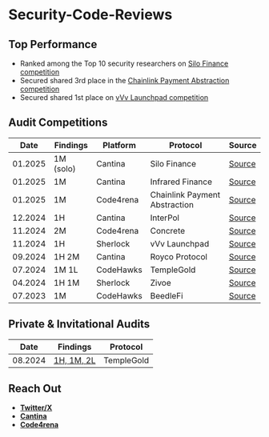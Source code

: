 # Security-Code-Reviews

## Top Performance
- Ranked among the Top 10 security researchers on [Silo Finance competition](https://cantina.xyz/competitions/18f1e37b-9ac2-4ba9-b32e-50344500c1a7/leaderboard)
- Secured shared 3rd place in the [Chainlink Payment Abstraction competition](https://code4rena.com/audits/2024-12-chainlink-payment-abstraction)
- Secured shared 1st place on [vVv Launchpad competition](https://audits.sherlock.xyz/contests/647)

## Audit Competitions

| Date    | Findings | Platform | Protocol | Source |
|---------|----------|----------|------| ------ |
| 01.2025 | 1M (solo)     | Cantina | Silo Finance | [Source](https://cantina.xyz/competitions/18f1e37b-9ac2-4ba9-b32e-50344500c1a7/leaderboard)|
| 01.2025 | 1M      | Cantina | Infrared Finance | [Source](https://cantina.xyz/competitions/ac5f64e6-3bf2-4269-bbb0-4bcd70425a1d/leaderboard) | 
| 01.2025 | 1M      | Code4rena | Chainlink Payment Abstraction | [Source](https://code4rena.com/audits/2024-12-chainlink-payment-abstraction) |
| 12.2024 | 1H      | Cantina     | InterPol | [Source](https://cantina.xyz/competitions/55023131-27df-44e4-af46-bec298d0fa8e/leaderboard) |
| 11.2024 | 2M      | Code4rena     | Concrete | [Source](https://code4rena.com/audits/2024-11-concrete) |
| 11.2024 | 1H      | Sherlock     | vVv Launchpad | [Source](https://audits.sherlock.xyz/contests/647) |
| 09.2024 | 1H 2M      | Cantina     | Royco Protocol | [Source](https://cantina.xyz/competitions/fadb5a8f-e39c-4a6b-89f6-a03858bb8602/leaderboard) |
| 07.2024 | 1M 1L      | CodeHawks     | TempleGold | [Source](https://codehawks.cyfrin.io/c/2024-07-templegold/results?lt=contest&page=1&sc=reward&sj=reward&t=leaderboard) |
| 04.2024 | 1H 1M      | Sherlock     | Zivoe | [Source](https://audits.sherlock.xyz/contests/280) |
| 07.2023 | 1M      | CodeHawks     | BeedleFi | [Source](https://codehawks.cyfrin.io/c/2023-07-beedle/results?lt=contest&page=1&sc=reward&sj=reward&t=leaderboard) |

## Private & Invitational Audits

| Date    | Findings | Protocol                                      |
| ------- | -------- | --------------------------------------------- |
| 08.2024 | [1H, 1M, 2L](https://gist.github.com/SUPERMAN-I4G/496f225bbb1f7641594701985b4e5bff)   | TempleGold |

## Reach Out

- [**Twitter/X**](https://x.com/SUPERMAN_I4G)
- [**Cantina**](https://cantina.xyz/u/SUPERMAN-I4G)
- [**Code4rena**](https://code4rena.com/@SUPERMAN_I4G)
